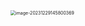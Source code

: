 <img src="/Users/ruichengm/knowledge_repository/fivePenLearning/3.字根/5.折区/a.assets//image-20231229145800369.png" alt="image-20231229145800369" style="zoom:50%;" />